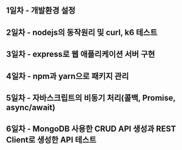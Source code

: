 ## 1일차 - 개발환경 설정
## 2일차 - nodejs의 동작원리 및 curl, k6 테스트
## 3일차 - express로 웹 애플리케이션 서버 구현
## 4일차 - npm과 yarn으로 패키지 관리
## 5일차 - 자바스크립트의 비동기 처리(콜백, Promise, async/await)
## 6일차 - MongoDB 사용한 CRUD API 생성과 REST Client로 생성한 API 테스트
